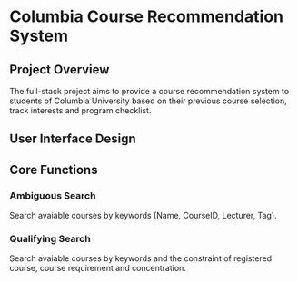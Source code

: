 # Columbia Course Recommendation System

## Project Overview

The full-stack project aims to provide a course recommendation system to students of Columbia University based on their previous course selection, track interests and program checklist. 

## User Interface Design

## Core Functions 
### Ambiguous Search
Search avaiable courses by keywords (Name, CourseID, Lecturer, Tag). 
### Qualifying Search
Search avaiable courses by keywords and the constraint of registered course, course requirement and concentration.
